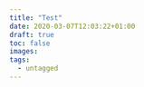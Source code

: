 ```yaml
---
title: "Test"
date: 2020-03-07T12:03:22+01:00
draft: true
toc: false
images:
tags:
  - untagged
---
```


